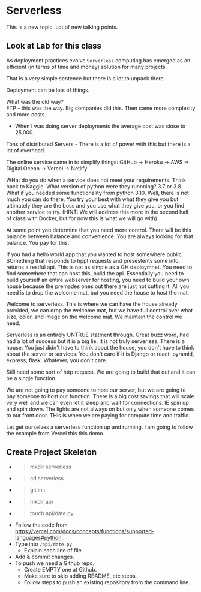 # Serverless

This is a new topic. Lot of new talking points.

## Look at Lab for this class

As deployment practices evolve `Serverless` computing has emerged as an efficient (in terms of time and money) solution for many projects.

That is a very simple sentence but there is a lot to unpack there.

Deployment can be lots of things.

What was the old way?  
FTP - this was the way. Big companies did this.
Then came more complexity and more costs.

- When I was doing server deployments the average cost was slose to 25,000.

Tons of distributed Servers - There is a lot of power with this but there is a lot of overhead.

The online service came in to simplify things: GitHub -> Heroku -> AWS -> Digital Ocean -> Vercel -> Netlify

WHat do you do when a service does not meet your requirements.  Think back to Kaggle. What version of python were they runnning?  3.7 or 3.8.  What if you needed some functionality from python 3.10.  Well, there is not much you can do there. You try your best with what they give you but ultimately they are the boss and you use what they give you, or you find another service to try.  (HINT: We will address this more in the second half of class with Docker, but for now this is what we will go with)

At some point you determine that you need more control.  There will be this balance between balance and convenience. You are always looking for that balance. You pay for this.

If you had a hello world app that you wanted to host somewhere public. SOmething that responds to hppt requests and presestents some info, returns a restful api.  This is not as simple as a GH deploymnet. You need to find somewhere that can host this, build the api.  Essentially you need to build yourself an entire webserver for hosting, you need to build your own house because the premades ones out there are just not cutting it.  All you need is to drop the welcome mat, but you need the house to host the mat.

Welcome to serverless. This is where we can have the house already provided, we can drop the welcome mat, but we have full control over what size, color, and image on the welcome mat.  We maintain the control we need.

Serverless is an entirely UNTRUE statment through. Great buzz word, had had a lot of success but it is a big lie. It is not truly serverless. There is a house. You just didn't have to think about the house, you don't have to think about the server or services. You don't care if it is Django or react, pyramid, express, flask. Whatever, you don't care.

Still need some sort of http request.  We are going to build that out and it can be a single function.

We are not going to pay someone to host our server, but we are going to pay someone to host our function. There is a big cost savings that will scale very well and we can even let it sleep and wait for connections.  IE spin up and spin down.  The lights are not always on but only when someone comes to our front door.  THis is when we are paying for compute time and traffic.

Let get ourselves a serverless function up and running. I am going to follow the example from Vercel this this demo.

## Create Project Skeleton

- > mkdir serverless
- > cd serverless
- > git init
- > mkdir api
- > touch api/date.py
- Follow the code from <https://vercel.com/docs/concepts/functions/supported-languages#python>.
- Type into `/api/date.py`
  - Explain each line of file.
- Add & commit changes.
- To push we need a Github repo.
  - Create EMPTY one at Github.
  - Make sure to skip adding README, etc steps.
  - Follow steps to push an existing repository from the command line.
